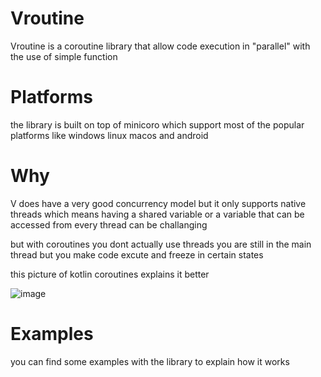 # Vroutine
 Vroutine is a coroutine library that allow code execution in "parallel" with the use of simple function
# Platforms 
 the library is built on top of minicoro which support most of the popular platforms like windows linux macos and android 
# Why
 V does have a very good concurrency model but it only supports native threads which means having a shared variable or a variable that can be accessed from every thread can be challanging 
 
 but with coroutines you dont actually use threads you are still in the main thread but you make code excute and freeze in certain states 
 
 this picture of kotlin coroutines explains it better 
 
 ![image](https://user-images.githubusercontent.com/58748332/192161898-c5264598-749c-4291-8b91-05018ef4bfca.png)

# Examples 
 you can find some examples with the library to explain how it works 
